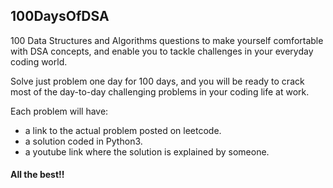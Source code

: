 ## 100DaysOfDSA
100 Data Structures and Algorithms questions to make yourself comfortable with DSA concepts, and enable you to tackle challenges in your everyday coding world.

Solve just problem one day for 100 days, and you will be ready to crack most of the day-to-day challenging problems in your coding life at work.

Each problem will have:
- a link to the actual problem posted on leetcode.
- a solution coded in Python3.
- a youtube link where the solution is explained by someone.

#### All the best!!
